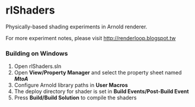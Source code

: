 # rlShaders
Physically-based shading experiments in Arnold renderer.

For more experiment notes, please visit <http://renderloop.blogspot.tw>

### Building on Windows

1. Open rlShaders.sln
2. Open **View/Property Manager** and select the property sheet named ***MtoA***
3. Configure Arnold library paths in **User Macros**
4. The deploy directory for shader is set in **Build Events/Post-Build Event**
5. Press **Build/Build Solution** to compile the shaders
